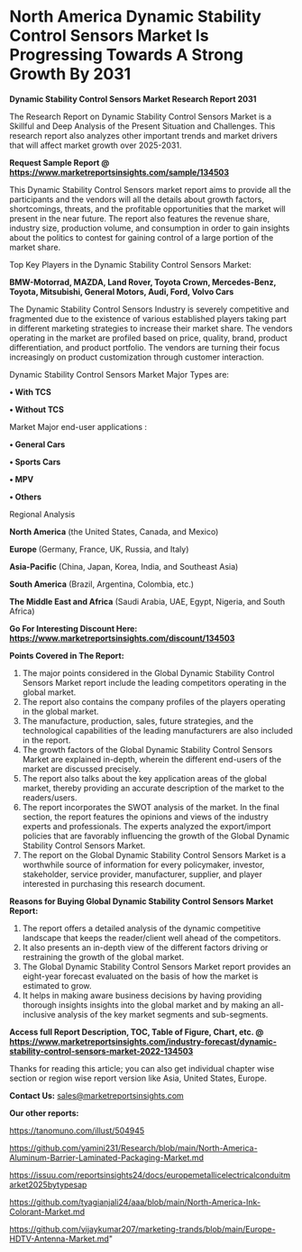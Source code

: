 # North America Dynamic Stability Control Sensors Market Is Progressing Towards A Strong Growth By 2031

<strong>Dynamic Stability Control Sensors Market Research Report 2031</strong>

The Research Report on Dynamic Stability Control Sensors Market is a Skillful and Deep Analysis of the Present Situation and Challenges. This research report also analyzes other important trends and market drivers that will affect market growth over 2025-2031.

<strong>Request Sample Report @ <a href=https://www.marketreportsinsights.com/sample/134503>https://www.marketreportsinsights.com/sample/134503</a></strong>

This Dynamic Stability Control Sensors market report aims to provide all the participants and the vendors will all the details about growth factors, shortcomings, threats, and the profitable opportunities that the market will present in the near future. The report also features the revenue share, industry size, production volume, and consumption in order to gain insights about the politics to contest for gaining control of a large portion of the market share.

Top Key Players in the Dynamic Stability Control Sensors Market:

<strong>BMW-Motorrad, MAZDA, Land Rover, Toyota Crown, Mercedes-Benz, Toyota, Mitsubishi, General Motors, Audi, Ford, Volvo Cars</strong>

The Dynamic Stability Control Sensors Industry is severely competitive and fragmented due to the existence of various established players taking part in different marketing strategies to increase their market share. The vendors operating in the market are profiled based on price, quality, brand, product differentiation, and product portfolio. The vendors are turning their focus increasingly on product customization through customer interaction.

Dynamic Stability Control Sensors Market Major Types are:

<strong>• With TCS

• Without TCS</strong>

Market Major end-user applications :

<strong>• General Cars

• Sports Cars

• MPV

• Others</strong>

Regional Analysis

</u><strong><b>North America</b></strong> (the United States, Canada, and Mexico)

<strong><b>Europe </b></strong>(Germany, France, UK, Russia, and Italy)

<strong><b>Asia-Pacific</b></strong> (China, Japan, Korea, India, and Southeast Asia)

<strong><b>South America</b></strong> (Brazil, Argentina, Colombia, etc.)

<strong><b>The Middle East and Africa</b></strong> (Saudi Arabia, UAE, Egypt, Nigeria, and South Africa)

<strong>Go For Interesting Discount Here: <a href=https://www.marketreportsinsights.com/discount/134503>https://www.marketreportsinsights.com/discount/134503</a></strong>

<strong>Points Covered in The Report:</strong>
<ol>
  <li>The major points considered in the Global Dynamic Stability Control Sensors Market report include the leading competitors operating in the global market.</li>
  <li>The report also contains the company profiles of the players operating in the global market.</li>
  <li>The manufacture, production, sales, future strategies, and the technological capabilities of the leading manufacturers are also included in the report.</li>
  <li>The growth factors of the Global Dynamic Stability Control Sensors Market are explained in-depth, wherein the different end-users of the market are discussed precisely.</li>
  <li>The report also talks about the key application areas of the global market, thereby providing an accurate description of the market to the readers/users.</li>
  <li>The report incorporates the SWOT analysis of the market. In the final section, the report features the opinions and views of the industry experts and professionals. The experts analyzed the export/import policies that are favorably influencing the growth of the Global Dynamic Stability Control Sensors Market.</li>
  <li>The report on the Global Dynamic Stability Control Sensors Market is a worthwhile source of information for every policymaker, investor, stakeholder, service provider, manufacturer, supplier, and player interested in purchasing this research document.</li>
</ol>
<strong>Reasons for Buying Global Dynamic Stability Control Sensors Market Report:</strong>

<ol>
  <li>The report offers a detailed analysis of the dynamic competitive landscape that keeps the reader/client well ahead of the competitors.</li>
  <li>It also presents an in-depth view of the different factors driving or restraining the growth of the global market.</li>
  <li>The Global Dynamic Stability Control Sensors Market report provides an eight-year forecast evaluated on the basis of how the market is estimated to grow.</li>
  <li>It helps in making aware business decisions by having providing thorough insights insights into the global market and by making an all-inclusive analysis of the key market segments and sub-segments.</li>
</ol>
<strong>Access full Report Description, TOC, Table of Figure, Chart, etc. @ <a href=https://www.marketreportsinsights.com/industry-forecast/dynamic-stability-control-sensors-market-2022-134503>https://www.marketreportsinsights.com/industry-forecast/dynamic-stability-control-sensors-market-2022-134503</a></strong>


Thanks for reading this article; you can also get individual chapter wise section or region wise report version like Asia, United States, Europe.

<strong>Contact Us:</strong>
sales@marketreportsinsights.com

<strong>Our other reports:</strong>

<a href=https://tanomuno.com/illust/504945>https://tanomuno.com/illust/504945</a>

<a href=https://github.com/yamini231/Research/blob/main/North-America-Aluminum-Barrier-Laminated-Packaging-Market.md>https://github.com/yamini231/Research/blob/main/North-America-Aluminum-Barrier-Laminated-Packaging-Market.md</a>

<a href=https://issuu.com/reportsinsights24/docs/europemetallicelectricalconduitmarket2025bytypesap>https://issuu.com/reportsinsights24/docs/europemetallicelectricalconduitmarket2025bytypesap</a>

<a href=https://github.com/tyagianjali24/aaa/blob/main/North-America-Ink-Colorant-Market.md>https://github.com/tyagianjali24/aaa/blob/main/North-America-Ink-Colorant-Market.md</a>

<a href=https://github.com/vijaykumar207/marketing-trands/blob/main/Europe-HDTV-Antenna-Market.md>https://github.com/vijaykumar207/marketing-trands/blob/main/Europe-HDTV-Antenna-Market.md</a>"
